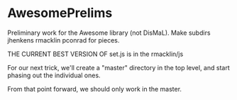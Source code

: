 AwesomePrelims
==============

Preliminary work for the Awesome library (not DisMaL).   Make subdirs jhenkens rmacklin pconrad for pieces.

THE CURRENT BEST VERSION OF set.js is in the rmacklin/js

For our next trick, we'll create a "master" directory in the top level, and start phasing out the individual ones.

From that point forward, we should only work in the master.

